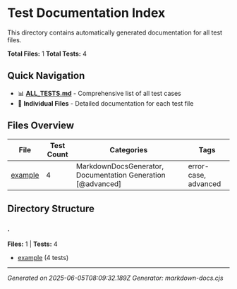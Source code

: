 # Test Documentation Index

This directory contains automatically generated documentation for all test files.

**Total Files:** 1
**Total Tests:** 4

## Quick Navigation

- 📊 **[ALL_TESTS.md](ALL_TESTS.md)** - Comprehensive list of all test cases
- 📁 **Individual Files** - Detailed documentation for each test file

## Files Overview

| File | Test Count | Categories | Tags |
|------|------------|------------|------|
| [example](example.md) | 4 | MarkdownDocsGenerator, Documentation Generation [@advanced] | error-case, advanced |

## Directory Structure

### .

**Files:** 1 | **Tests:** 4

- [example](example.md) (4 tests)


---
*Generated on 2025-06-05T08:09:32.189Z*
*Generator: markdown-docs.cjs*
